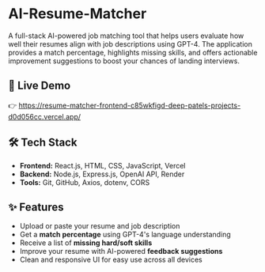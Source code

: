 # AI-Resume-Matcher

A full-stack AI-powered job matching tool that helps users evaluate how well their resumes align with job descriptions using GPT-4. The application provides a match percentage, highlights missing skills, and offers actionable improvement suggestions to boost your chances of landing interviews.

## 🚀 Live Demo
👉 https://resume-matcher-frontend-c85wkfigd-deep-patels-projects-d0d056cc.vercel.app/

## 🛠️ Tech Stack

- **Frontend:** React.js, HTML, CSS, JavaScript, Vercel
- **Backend:** Node.js, Express.js, OpenAI API, Render
- **Tools:** Git, GitHub, Axios, dotenv, CORS

## ✨ Features

- Upload or paste your resume and job description
- Get a **match percentage** using GPT-4's language understanding
- Receive a list of **missing hard/soft skills**
- Improve your resume with AI-powered **feedback suggestions**
- Clean and responsive UI for easy use across all devices


